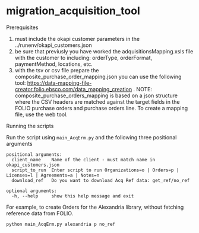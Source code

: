 # migration_acquisition_tool
Prerequisites
1. must include the okapi customer parameters in the ../runenv/okapi_customers.json
2. be sure that previusly you have worked the adquisitionsMapping.xsls file with the customer to including: orderType, orderFormat, paymentMethod, locations, etc.
3. with the tsv or csv file prepare the composite_purchase_order_mapping.json you can use the following tool: https://data-mapping-file-creator.folio.ebsco.com/data_mapping_creation .
NOTE: composite_purchase_orders_mapping is based on a json structure where the CSV headers are matched against the target fields in the FOLIO purchase orders and purchase orders line. To create a mapping file, use the web tool.

Running the scripts

Run the script using `main_AcqErm.py` and the following three positional arguments

```
positional arguments:
  client_name    Name of the client - must match name in okapi_customers.json
  script_to_run  Enter script to run Organizations=o | Orders=p | Licenses=l | Agreements=a | Notes=n
  download_ref   Do you want to download Acq Ref data: get_ref/no_ref

optional arguments:
  -h, --help     show this help message and exit
```

For example, to create Orders for the Alexandria library, without fetching reference data from FOLIO.

```
python main_AcqErm.py alexandria p no_ref
```
